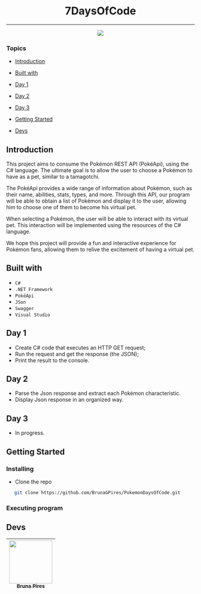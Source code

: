 <h1 align="center"> 7DaysOfCode </h1>
<hr>

<p align="center">
   <img src="https://img.shields.io/badge/Status-In_Development-purple"/>
</p>

### Topics 

- [Introduction](#introduction)

- [Built with](#built-with)

- [Day 1](#day-1)

- [Day 2](#day-2)

- [Day 3](#day-3)

- [Getting Started](#getting-started)

- [Devs](#devs)

## Introduction

This project aims to consume the Pokémon REST API (PokéApi), using the C# language. The ultimate goal is to allow the user to choose a Pokémon to have as a pet, similar to a tamagotchi.

The PokéApi provides a wide range of information about Pokémon, such as their name, abilities, stats, types, and more. Through this API, our program will be able to obtain a list of Pokémon and display it to the user, allowing him to choose one of them to become his virtual pet.

When selecting a Pokémon, the user will be able to interact with its virtual pet. This interaction will be implemented using the resources of the C# language.

We hope this project will provide a fun and interactive experience for Pokémon fans, allowing them to relive the excitement of having a virtual pet.

## Built with

- ``C#``
- ``.NET Framework``
- ``PokéApi``
- ``JSon``
- ``Swagger``
- ``Visual Studio``

## Day 1
- Create C# code that executes an HTTP GET request;
- Run the request and get the response (the JSON);
- Print the result to the console.

## Day 2
- Parse the Json response and extract each Pokémon characteristic. 
- Display Json response in an organized way.

## Day 3
- In progress.

## Getting Started
### Installing

- Clone the repo
```sh
   git clone https://github.com/BrunaGPires/PokemonDaysOfCode.git
```
   
### Executing program


## Devs

| [<img src="https://avatars.githubusercontent.com/u/99612473?v=4" width=115><br><sub>Bruna Pires</sub>](https://github.com/BrunaGPires) |
| :---: |
